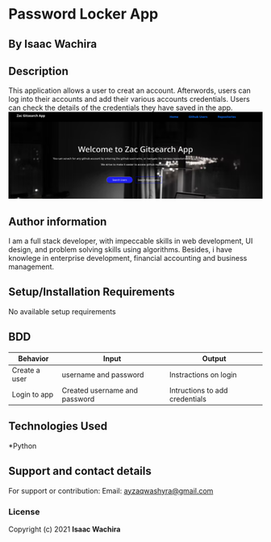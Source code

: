 # Password Locker App
## By Isaac Wachira
## Description
This application allows a user to creat an account. Afterwords, users can log into their accounts and add their various accounts credentials. Users can check the details of the credentials they have saved in the app.
![Landing page photo](https://github.com/isaacwach/github-search-app/blob/master/src/assets/images/gitserach-image.png)
## Author information
I am a full stack developer, with impeccable skills in web development, UI design, and problem solving skills using algorithms. Besides, i have knowlege in enterprise development, financial accounting and business management.
## Setup/Installation Requirements
No available setup requirements
## BDD
|Behavior|Input|Output|
|--------|-----|------|
|Create a user|username and password|Instractions on login|
|Login to app|Created username and password|Intructions to add credentials|


## Technologies Used
*Python
## Support and contact details
For support or contribution:
Email: ayzaqwashyra@gmail.com
### License
Copyright (c) 2021 **Isaac Wachira**
